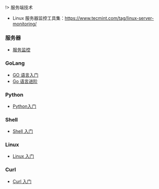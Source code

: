 <!-- docs/_sidebar.md --> 

!> 服务端技术

- Linux 服务器监控工具集：<https://www.tecmint.com/tag/linux-server-monitoring/> 




### 服务器

- [服务监控](/服务端技术/服务器/服务监控.md) 


### GoLang

- [GO 语言入门](/服务端技术/GoLang/1.Go语言入门.md)  
- [Go 语言进阶](/服务端技术/GoLang/1.Go语言入门.md) 

### Python

- [Python入门](/服务端技术/Python/Python入门.md) 

### Shell

- [Shell 入门](/服务端技术/Shell/Shell入门.md)    

### Linux

- [Linux 入门](/服务端技术/Linux/Linux入门.md) 

### Curl 

- [Curl 入门](/服务端技术/Curl/Curl入门.md) 
